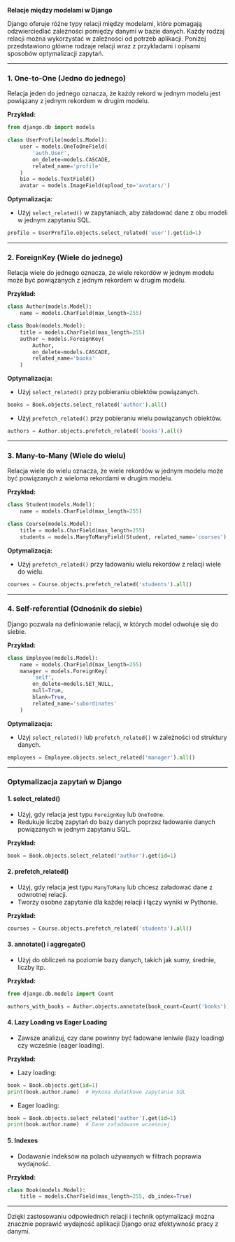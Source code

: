 **Relacje między modelami w Django**

Django oferuje różne typy relacji między modelami, które pomagają odzwierciedlać zależności pomiędzy danymi w bazie danych. Każdy rodzaj relacji można wykorzystać w zależności od potrzeb aplikacji. Poniżej przedstawiono główne rodzaje relacji wraz z przykładami i opisami sposobów optymalizacji zapytań.

---

### 1. **One-to-One (Jedno do jednego)**
Relacja jeden do jednego oznacza, że każdy rekord w jednym modelu jest powiązany z jednym rekordem w drugim modelu.

**Przykład:**
```python
from django.db import models

class UserProfile(models.Model):
    user = models.OneToOneField(
        'auth.User',
        on_delete=models.CASCADE,
        related_name='profile'
    )
    bio = models.TextField()
    avatar = models.ImageField(upload_to='avatars/')
```

**Optymalizacja:**
- Użyj `select_related()` w zapytaniach, aby załadować dane z obu modeli w jednym zapytaniu SQL.
```python
profile = UserProfile.objects.select_related('user').get(id=1)
```

---

### 2. **ForeignKey (Wiele do jednego)**
Relacja wiele do jednego oznacza, że wiele rekordów w jednym modelu może być powiązanych z jednym rekordem w drugim modelu.

**Przykład:**
```python
class Author(models.Model):
    name = models.CharField(max_length=255)

class Book(models.Model):
    title = models.CharField(max_length=255)
    author = models.ForeignKey(
        Author,
        on_delete=models.CASCADE,
        related_name='books'
    )
```

**Optymalizacja:**
- Użyj `select_related()` przy pobieraniu obiektów powiązanych.
```python
books = Book.objects.select_related('author').all()
```
- Użyj `prefetch_related()` przy pobieraniu wielu powiązanych obiektów.
```python
authors = Author.objects.prefetch_related('books').all()
```

---

### 3. **Many-to-Many (Wiele do wielu)**
Relacja wiele do wielu oznacza, że wiele rekordów w jednym modelu może być powiązanych z wieloma rekordami w drugim modelu.

**Przykład:**
```python
class Student(models.Model):
    name = models.CharField(max_length=255)

class Course(models.Model):
    title = models.CharField(max_length=255)
    students = models.ManyToManyField(Student, related_name='courses')
```

**Optymalizacja:**
- Użyj `prefetch_related()` przy ładowaniu wielu rekordów z relacji wiele do wielu.
```python
courses = Course.objects.prefetch_related('students').all()
```

---

### 4. **Self-referential (Odnośnik do siebie)**
Django pozwala na definiowanie relacji, w których model odwołuje się do siebie.

**Przykład:**
```python
class Employee(models.Model):
    name = models.CharField(max_length=255)
    manager = models.ForeignKey(
        'self',
        on_delete=models.SET_NULL,
        null=True,
        blank=True,
        related_name='subordinates'
    )
```

**Optymalizacja:**
- Użyj `select_related()` lub `prefetch_related()` w zależności od struktury danych.
```python
employees = Employee.objects.select_related('manager').all()
```

---

### Optymalizacja zapytań w Django

#### 1. **select_related()**
- Użyj, gdy relacja jest typu `ForeignKey` lub `OneToOne`.
- Redukuje liczbę zapytań do bazy danych poprzez ładowanie danych powiązanych w jednym zapytaniu SQL.

**Przykład:**
```python
book = Book.objects.select_related('author').get(id=1)
```

#### 2. **prefetch_related()**
- Użyj, gdy relacja jest typu `ManyToMany` lub chcesz załadować dane z odwrotnej relacji.
- Tworzy osobne zapytanie dla każdej relacji i łączy wyniki w Pythonie.

**Przykład:**
```python
courses = Course.objects.prefetch_related('students').all()
```

#### 3. **annotate() i aggregate()**
- Użyj do obliczeń na poziomie bazy danych, takich jak sumy, średnie, liczby itp.

**Przykład:**
```python
from django.db.models import Count

authors_with_books = Author.objects.annotate(book_count=Count('books'))
```

#### 4. **Lazy Loading vs Eager Loading**
- Zawsze analizuj, czy dane powinny być ładowane leniwie (lazy loading) czy wcześnie (eager loading).

**Przykład:**
- Lazy loading:
```python
book = Book.objects.get(id=1)
print(book.author.name)  # Wykona dodatkowe zapytanie SQL
```
- Eager loading:
```python
book = Book.objects.select_related('author').get(id=1)
print(book.author.name)  # Dane załadowane wcześniej
```

#### 5. **Indexes**
- Dodawanie indeksów na polach używanych w filtrach poprawia wydajność.

**Przykład:**
```python
class Book(models.Model):
    title = models.CharField(max_length=255, db_index=True)
```

---

Dzięki zastosowaniu odpowiednich relacji i technik optymalizacji można znacznie poprawić wydajność aplikacji Django oraz efektywność pracy z danymi.

